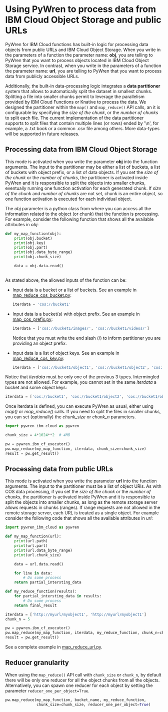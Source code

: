 # Using PyWren to process data from IBM Cloud Object Storage and public URLs

PyWren for IBM Cloud functions has built-in logic for processing data objects from public URLs and IBM Cloud Object Storage. When you write in the parameters of a function the parameter name: **obj**, you are telling to PyWren that you want to process objects located in IBM Cloud Object Storage service. In contrast, when you write in the parameters of a function the parameter name: **url**, you are telling to PyWren that you want to process data from publicly accessible URLs. 

Additionally, the built-in data-processing logic integrates a **data partitioner** system that allows to automatically split the dataset in smallest chunks. Splitting a file into smaller chunks permit to leverage the parallelism provided by IBM Cloud Functions or Knative to process the data. We designed the partitioner within the `map()` and `map_reduce()` API calls, an it is configurable by specifying the *size of the chunk*, or the *number of chunks* to split each file. The current implementation of the data partitioner supports to split files that contain multiple lines (or rows) ended by '\n', for example, a .txt book or a common .csv file among others. More data-types will be supported in future releases.


## Processing data from IBM Cloud Object Storage
This mode is activated when you write the parameter **obj** into the function arguments. The input to the partitioner may be either a list of buckets, a list of buckets with object prefix, or a list of data objects. If you set the *size of the chunk* or the *number of chunks*, the partitioner is activated inside PyWren and it is responsible to split the objects into smaller chunks, eventually running one function activation for each generated chunk. If *size of the chunk* and *number of chunks* are not set, chunk is an entire object, so one function activation is executed for each individual object.

The *obj* parameter is a python class from where you can access all the information related to the object (or chunk) that the function is processing. For example, consider the following function that shows all the available attributes in *obj*:


```python
def my_map_function(obj):
    print(obj.bucket)
    print(obj.key)
    print(obj.part)
    print(obj.data_byte_range)
    print(obj.chunk_size)

    data = obj.data.read()
    
```

As stated above, the allowed inputs of the function can be:

- Input data is a bucket or a list of buckets. See an example in [map_reduce_cos_bucket.py](../examples/map_reduce_cos_bucket.py):
    ```python
    iterdata = 'cos://bucket1'
    ```

-  Input data is a bucket(s) with object prefix. See an example in [map_cos_prefix.py](../examples/map_cos_prefix.py):
    ```python
    iterdata = ['cos://bucket1/images/', 'cos://bucket1/videos/']
    ```
    Notice that you must write the end slash (/) to inform partitioner you are providing an object prefix.

- Input data is a list of object keys. See an example in [map_reduce_cos_key.py](../examples/map_reduce_cos_key.py):
    ```python
    iterdata = ['cos://bucket1/object1', 'cos://bucket1/object2', 'cos://bucket1/object3'] 
    ```
    
Notice that *iterdata* must be only one of the previous 3 types. Intermingled types are not allowed. For example, you cannot set in the same *iterdata* a bucket and some object keys:

```python
iterdata = ['cos://bucket1', 'cos://bucket1/object2', 'cos://bucket1/object3']  # Not allowed
```

Once iterdata is defined, you can execute PyWren as usual, either using *map()* or *map_reduce()* calls. If you need to split the files in smaller chunks, you can set (optionally) the *chunk_size* or *chunk_n* parameters.

```python
import pywren_ibm_cloud as pywren

chunk_size = 4*1024**2  # 4MB

pw = pywren.ibm_cf_executor()
pw.map_reduce(my_map_function, iterdata, chunk_size=chunk_size)
result = pw.get_result()
```

## Processing data from public URLs
This mode is activated when you write the parameter **url** into the function arguments. The input to the partitioner must be a list of object URls. As with COS data processing, if you set the *size of the chunk* or the *number of chunks*, the partitioner is activated inside PyWren and it is responsible to split the objects into smaller chunks, as long as the remote storage server allows requests in chunks (ranges). If range requests are not allowed in the remote storage server, each URL is treated as a single object. For example consider the following code that shows all the available attributes in *url*:

```python
import pywren_ibm_cloud as pywren

def my_map_function(url):
    print(url.path)
    print(url.part)
    print(url.data_byte_range)
    print(url.chunk_size)

    data = url.data.read()

    for line in data:
        # Do some process
    return partial_intersting_data

def my_reduce_function(results):
    for partial_intersting_data in results:
        # Do some process
    return final_result

iterdata = ['http://myurl/myobject1', 'http://myurl/myobject1'] 
chunk_n = 5

pw = pywren.ibm_cf_executor()
pw.map_reduce(my_map_function, iterdata, my_reduce_function, chunk_n=chunk_n)
result = pw.get_result()
```

See a complete example in [map_reduce_url.py](../examples/map_reduce_url.py).


## Reducer granularity            
When using the `map_reduce()` API call with `chunk_size` or `chunk_n`, by default there will be only one reducer for all the object chunks from all the objects. Alternatively, you can spawn one reducer for each object by setting the parameter `reducer_one_per_object=True`.

```python
pw.map_reduce(my_map_function, bucket_name, my_reduce_function, 
              chunk_size=chunk_size, reducer_one_per_object=True)
```
